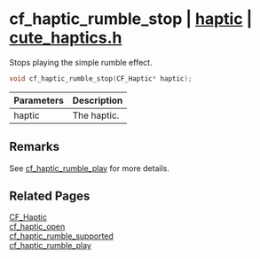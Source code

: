 # cf_haptic_rumble_stop | [haptic](https://github.com/RandyGaul/cute_framework/blob/master/docs/haptic/README.md) | [cute_haptics.h](https://github.com/RandyGaul/cute_framework/blob/master/include/cute_haptics.h)

Stops playing the simple rumble effect.

```cpp
void cf_haptic_rumble_stop(CF_Haptic* haptic);
```

Parameters | Description
--- | ---
haptic | The haptic.

## Remarks

See [cf_haptic_rumble_play](https://github.com/RandyGaul/cute_framework/blob/master/docs/haptic/cf_haptic_rumble_play.md) for more details.

## Related Pages

[CF_Haptic](https://github.com/RandyGaul/cute_framework/blob/master/docs/haptic/cf_haptic.md)  
[cf_haptic_open](https://github.com/RandyGaul/cute_framework/blob/master/docs/haptic/cf_haptic_open.md)  
[cf_haptic_rumble_supported](https://github.com/RandyGaul/cute_framework/blob/master/docs/haptic/cf_haptic_rumble_supported.md)  
[cf_haptic_rumble_play](https://github.com/RandyGaul/cute_framework/blob/master/docs/haptic/cf_haptic_rumble_play.md)  
